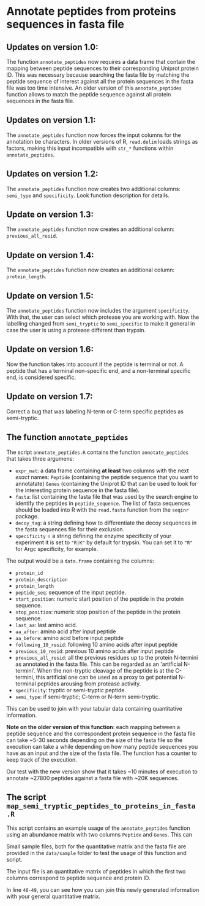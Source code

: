 # Annotate peptides from proteins sequences in fasta file  

## Updates on version 1.0:

The function `annotate_peptides` now requires a data frame that contain the mapping between peptide sequences to their corresponding Uniprot protein ID. This was necessary because searching the fasta file by matching the peptide sequence of interest against all the protein sequences in the fasta file was too time intensive. An older version of this `annotate_peptides` function allows to match the peptide sequence against all protein sequences in the fasta file. 

## Updates on version 1.1:

The `annotate_peptides` function now forces the input columns for the annotation be characters. In older versions of R, `read.delim` loads strings as factors, making this input incompatible with `str_*` functions within `annotate_peptides`.

## Updates on version 1.2:

The `annotate_peptides` function now creates two additional columns: `semi_type` and `specificity`. Look function description for details.

## Update on version 1.3:

The `annotate_peptides` function now creates an additional column: `previous_all_resid`.  

## Update on version 1.4: 

The `annotate_peptides` function now creates an additional column: `protein_length`.  

## Update on version 1.5: 

The `annotate_peptides` function now includes the argument `specificity`. With that, the user can select which protease you are working with. Now the labelling changed from `semi_tryptic` to `semi_specific` to make it general in case the user is using a protease different than trypsin.

## Update on version 1.6:

Now the function takes into account if the peptide is terminal or not. A peptide that has a terminal non-specific end, and a non-terminal specific end, is considered specific.

## Update on version 1.7:

Correct a bug that was labeling N-term or C-term specific peptides as semi-tryptic.

## The function `annotate_peptides`  

The script `annotate_peptides.R` contains the function `annotate_peptides` that takes three argumens:

- `expr_mat`: a data frame containing __at least__ two columns with the next _exact_ names: `Peptide` (containing the peptide sequence that you want to annotatate) `Genes` (containing the Uniprot ID that can be used to look for the interesting protein sequence in the fasta file).
- `fasta`: list containing the fasta file that was used by the search engine to identify the peptides in `peptide_sequence`. The list of fasta sequences should be loaded into R with the `read.fasta` function from the `seqinr` package.  
- `decoy_tag`: a string defining how to differentiate the decoy sequences in the fasta sequences file for their exclusion. 
- `specificity` = a string defining the enzyme specificity of your experiment it is set to `"R|K"` by default for trypsin. You can set it to `"R"` for Argc specificity, for example.

The output would be a `data.frame` containing the columns:

- `protein_id`
- `protein_description`
- `protein_length`
- `peptide_seq`: sequence of the input peptide.
- `start_position`: numeric start position of the peptide in the protein sequence.
- `stop_position`: numeric stop position of the peptide in the protein sequence.
- `last_aa`: last amino acid.
- `aa_after`: amino acid after input peptide
- `aa_before`: amino acid before input peptide
- `following_10_resid`: following 10 amino acids after input peptide
- `previous_10_resid`: previous 10 amino acids after input peptide
- `previous_all_resid`: all the previous residues up to the protein N-termini as annotated in the fasta file. This can be regarded as an 'artificial N-termini'. When the non-tryptic cleavage of the peptide is at the C-termini, this artificial one can be used as a proxy to get potential N-terminal peptides arousing from protease activity. 
- `specificity`: tryptic or semi-tryptic peptide.
- `semi_type`: if semi-tryptic; C-term or N-term semi-tryptic.

This can be used to join with your tabular data containing quantitative information.

__Note on the older version of this function__: each mapping between a peptide sequence and the correspondent protein sequence in the fasta file can take ~5-30 seconds depending on the size of the fasta file so the execution can take a while depending on how many peptide sequences you have as an input and the size of the fasta file. The function has a counter to keep track of the execution.  

Our test with the new version show that it takes ~10 minutes of execution to annotate ~27800 peptides against a fasta file with ~20K sequences.

## The script `map_semi_tryptic_peptides_to_proteins_in_fasta.R`  

This script contains an example usage of the `annotate_peptides` function using an abundance matrix with two columns `Peptide` and `Genes`. This can

Small sample files, both for the quantitative matrix and the fasta file are provided in the `data/sample` folder to test the usage of this function and script.

The input file is an quantitative matrix of peptides in which the first two columns correspond to peptide sequence and protein ID.

In line `46-49`, you can see how you can join this newly generated information with your general quantitative matrix.


